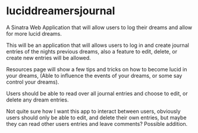 # luciddreamersjournal
A Sinatra Web Application that will allow users to log their dreams and allow for more lucid dreams.

This will be an application that will allows users to log in and create journal
entries of the nights previous dreams, also a feature to edit, delete, or create
new entries will be allowed.

Resources page will show a few tips and tricks on how to become lucid in your dreams,
(Able to influence the events of your dreams, or some say control your dreams).

Users should be able to read over all journal entries and choose to edit, or
delete any dream entries.

Not quite sure how I want this app to interact between users, obviously users
should only be able to edit, and delete their own entries, but maybe they can
read other users entries and leave comments? Possible addition.
